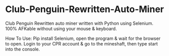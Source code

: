 # Club-Penguin-Rewritten-Auto-Miner
Club Penguin Rewritten auto miner written with Python using Selenium. 100% AFKable without using your mouse &amp; keyboard.

How To Use:
Pip install Selenium, open the program & wait for the browser to open. 
Login to your CPR account & go to the mineshaft, then type start into the console.
